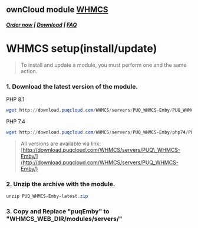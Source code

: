 ## ownCloud module **[WHMCS](https://puqcloud.com/link.php?id=77)**

#####  [Order now](https://puqcloud.com/whmcs-module-emby.php) | [Download](https://download.puqcloud.com/WHMCS/servers/PUQ_WHMCS-Emby/) | [FAQ](https://faq.puqcloud.com/)

# WHMCS setup(install/update)

>To install and update a module, you must perform one and the same action.



### 1. Download the latest version of the module.

PHP 8.1

```Powershell
wget http://download.puqcloud.com/WHMCS/servers/PUQ_WHMCS-Emby/PUQ_WHMCS-Emby-latest.zip
```

PHP 7.4

```Powershell
wget http://download.puqcloud.com/WHMCS/servers/PUQ_WHMCS-Emby/php74/PUQ_WHMCS-Emby-latest.zip
```

>All versions are available via link: [http://download.puqcloud.com/WHMCS/servers/PUQ\_WHMCS-Emby/](http://download.puqcloud.com/WHMCS/servers/PUQ_WHMCS-Emby/)

### 2. Unzip the archive with the module.

```Powershell
unzip PUQ_WHMCS-Emby-latest.zip
```

### 3. Copy and Replace "puqEmby" to "WHMCS\_WEB\_DIR/modules/servers/"